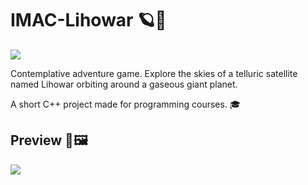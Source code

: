 # IMAC-Lihowar 🪐🌄

![](ca_cest_imac_2022.png)

Contemplative adventure game. Explore the skies of a telluric satellite named Lihowar orbiting around a gaseous giant planet.

A short C++ project made for programming courses. 🎓

## Preview 🚀🖼️

![](screenshot.png)
